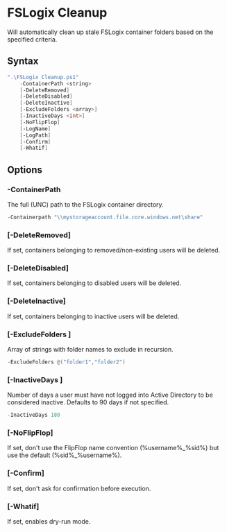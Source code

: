 # FSLogix Cleanup

Will automatically clean up stale FSLogix container folders based on the specified criteria.

## Syntax

```powershell
".\FSLogix Cleanup.ps1" 
    -ContainerPath <string>
    [-DeleteRemoved]
    [-DeleteDisabled]
    [-DeleteInactive]
    [-ExcludeFolders <array>]
    [-InactiveDays <int>]
    [-NoFlipFlop]
    [-LogName]
    [-LogPath]
    [-Confirm]
    [-Whatif]
```

## Options

### -ContainerPath <string>

The full (UNC) path to the FSLogix container directory.

```powershell
-Containerpath "\\mystorageaccount.file.core.windows.net\share"
```

### [-DeleteRemoved]

If set, containers belonging to removed/non-existing users will be deleted.

### [-DeleteDisabled]

If set, containers belonging to disabled users will be deleted.

### [-DeleteInactive]

If set, containers belonging to inactive users will be deleted.

### [-ExcludeFolders <array>]

Array of strings with folder names to exclude in recursion.

```powershell
-ExcludeFolders @("folder1","folder2")
```

### [-InactiveDays <int>]

Number of days a user must have not logged into Active Directory to be considered inactive. Defaults to 90 days if not specified.

```powershell
-InactiveDays 180
```

### [-NoFlipFlop]

If set, don't use the FlipFlop name convention (%username%\_%sid%) but use the default (%sid%\_%username%).

### [-Confirm]

If set, don't ask for confirmation before execution.

### [-Whatif]

If set, enables dry-run mode.
